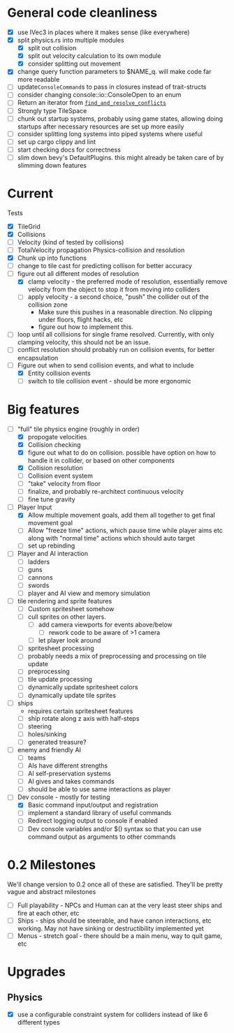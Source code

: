 # General code cleanliness
 - [x] use IVec3 in places where it makes sense (like everywhere)
 - [x] split physics.rs into multiple modules
    - [x] split out collision
    - [x] split out velocity calculation to its own module
    - [x] consider splitting out movement
 - [x] change query function parameters to $NAME_q. will make code far more readable
 - [ ] update`ConsoleCommand`s to pass in closures instead of trait-structs
 - [ ] consider changing console::io::ConsoleOpen to an enum
 - [ ] Return an iterator from [`find_and_resolve_conflicts`](./src/physics/collider.rs:244)
 - [ ] Strongly type TileSpace
 - [ ] chunk out startup systems, probably using game states, 
 allowing doing startups after necessary resources are set up more easily
 - [ ] consider splitting long systems into piped systems where useful
 - [ ] set up cargo clippy and lint 
 - [ ] start checking docs for correctness
 - [ ] slim down bevy's DefaultPlugins. this might already be taken care of by slimming down features

# Current 
Tests
 - [x] TileGrid
 - [x] Collisions 
 - [ ] Velocity (kind of tested by collisions)
 - [ ] TotalVelocity propagation
Physics-collision and resolution 
 - [x] Chunk up into functions
 - [ ] change to tile cast for predicting collison for better accuracy
 - [ ] figure out all different modes of resolution
    - [x] clamp velocity - the preferred mode of resolution, essentially remove velocity from the object to stop it from moving into colliders
    - [ ] apply velocity - a second choice, "push" the collider out of the collision zone
       - Make sure this pushes in a reasonable direction. No clipping under floors, flight hacks, etc
       - figure out how to implement this.  
 - [ ] loop until all collisions for single frame resolved. Currently, with only clamping velocity, this should not be an issue.
 - [ ] conflict resolution should probably run on collision events, for better encapsulation 
 - [ ] Figure out when to send collision events, and what to include
   - [x] Entity collision events
   - [ ] switch to tile collision event - should be more ergonomic

# Big features
 - [ ] "full" tile physics engine (roughly in order)
   - [x] propogate velocities
   - [x] Collision checking
   - [x] figure out what to do on collision. possible have option on how to handle it in collider, or based on other components
   - [x] Collision resolution
   - [ ] Collision event system
   - [ ] "take" velocity from floor
   - [ ] finalize, and probably re-architect continuous velocity
   - [ ] fine tune gravity
 - [ ] Player Input
   - [x] Allow multiple movement goals, add them all together to get final movement goal
   - [ ] Allow "freeze time" actions, which pause time while player aims etc along with "normal time" actions which should auto target
   - [ ] set up rebinding
 - [ ] Player and AI interaction 
    - [ ] ladders
    - [ ] guns
    - [ ] cannons
    - [ ] swords
    - [ ] player and AI view and memory simulation
 - [ ] tile rendering and sprite features
    - [ ] Custom spritesheet somehow
    - [ ] cull sprites on other layers.
        - [ ] add camera viewports for events above/below 
            - [ ]  rework code to be aware of >1 camera
        - [ ] let player look around
    - [ ] spritesheet processing
     - [ ] probably needs a mix of preprocessing and processing on tile update
     - [ ] preprocessing
     - [ ] tile update processing
    - [ ] dynamically update spritesheet colors
    - [ ] dynamically update tile sprites
 - [ ] ships
    - requires certain spritesheet features
    - [ ] ship rotate along z axis with half-steps
    - [ ] steering
    - [ ] holes/sinking
    - [ ] generated treasure?
 - [ ] enemy and friendly AI
    - [ ] teams
    - [ ] AIs have different strengths
    - [ ] AI self-preservation systems
    - [ ] AI gives and takes commands
    - [ ] should be able to use same interactions as player
 - [ ] Dev console - mostly for testing
    - [x] Basic command input/output and registration
    - [ ] implement a standard library of useful commands
    - [ ] Redirect logging output to console if enabled
    - [ ] Dev console variables and/or $() syntax so that you can use command output as arguments to other commands

# 0.2 Milestones
We'll change version to  0.2 once all of these are satisfied. They'll be pretty vague and abstract milestones
 - [ ] Full playability - NPCs and Human can at the very least steer ships and fire at each other, etc
 - [ ] Ships - ships should be steerable, and have canon interactions, etc working. May not have sinking or destructibility implemented yet
 - [ ] Menus - stretch goal - there should be a main menu, way to quit game, etc

# Upgrades


## Physics
 - [x] use a configurable constraint system for colliders instead of like 6 different types
